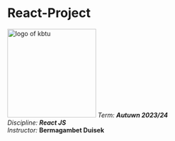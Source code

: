 # React-Project
<img src = "https://user-images.githubusercontent.com/84507955/214804964-5e311963-c7f0-43cd-a577-69629017c3e3.png" alt = "logo of kbtu" width = "200">
<em>Term: <strong>Autuwn 2023/24</strong></em><br>
<em>Discipline: <strong>React JS</strong></em><br>
<em>Instructor: </em> <strong>Bermagambet Duisek</strong><br>
<br>
